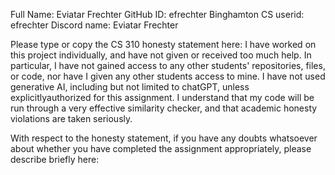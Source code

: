 Full Name: Eviatar Frechter
GitHub ID: efrechter
Binghamton CS userid: efrechter
Discord name: Eviatar Frechter  

Please type or copy the CS 310 honesty statement here:
I have worked on this project individually, and have not given or received too much help. In particular, I have not gained access to any other students' repositories, files, or code, nor have I given any other students access to mine. I have not used generative AI, including but not limited to chatGPT, unless explicitlyauthorized for this assignment. I understand that my code will be run through a very effective similarity checker, and that academic honesty violations are taken seriously.



With respect to the honesty statement, if you have any doubts whatsoever 
about whether you have completed the assignment appropriately, 
please describe briefly here:

